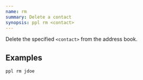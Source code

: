 ```yaml
---
name: rm
summary: Delete a contact
synopsis: ppl rm <contact>
---
```


Delete the specified `<contact>` from the address book.

## Examples

    ppl rm jdoe


